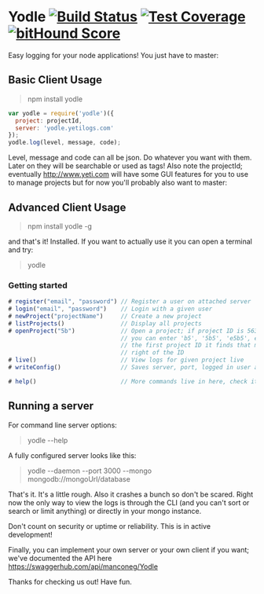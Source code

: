 # Yodle [![Build Status](https://travis-ci.org/shovelandsandbox/yodle.svg)](https://travis-ci.org/shovelandsandbox/yodle) [![Test Coverage](https://codeclimate.com/github/shovelandsandbox/yodle/badges/coverage.svg)](https://codeclimate.com/github/shovelandsandbox/yodle/coverage) [![bitHound Score](https://www.bithound.io/github/shovelandsandbox/yodle/badges/score.svg)](https://www.bithound.io/github/shovelandsandbox/yodle)

Easy logging for your node applications! You just have to master:

## Basic Client Usage

> npm install yodle

```javascript
var yodle = require('yodle')({
  project: projectId,
  server: 'yodle.yetilogs.com'
});
yodle.log(level, message, code);
```

Level, message and code can all be json. Do whatever you want with them. Later on they will be searchable or used as tags! Also note the projectId; eventually http://www.yeti.com will have some GUI features for you to use to manage projects but for now you'll probably also want to master:

## Advanced Client Usage

> npm install yodle -g

and that's it! Installed. If you want to actually use it you can open a terminal and try:

> yodle

### Getting started
```javascript
# register("email", "password") // Register a user on attached server
# login("email", "password")    // Login with a given user
# newProject("projectName")     // Create a new project
# listProjects()                // Display all projects
# openProject("5b")             // Open a project; if project ID is 563ce917a6d9a2a55166e5b5
                                // you can enter 'b5', '5b5', 'e5b5', etc and it will match
                                // the first project ID it finds that matches starting at the
                                // right of the ID
# live()                        // View logs for given project live
# writeConfig()                 // Saves server, port, logged in user and selected project

# help()                        // More commands live in here, check it out!
```

## Running a server

For command line server options:
> yodle --help

A fully configured server looks like this:
> yodle --daemon --port 3000 --mongo mongodb://mongoUrl/database

That's it. It's a little rough. Also it crashes a bunch so don't be scared. Right now the only way to view the logs is through the CLI (and you can't sort or search or limit anything) or directly in your mongo instance.

Don't count on security or uptime or reliability. This is in active development!

Finally, you can implement your own server or your own client if you want; we've documented the API here https://swaggerhub.com/api/manconeg/Yodle

Thanks for checking us out! Have fun.
